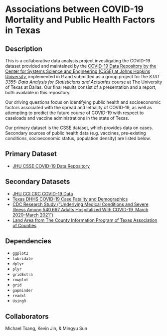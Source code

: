 # Associations between COVID-19 Mortality and Public Health Factors in Texas

## Description
This is a collaborative data analysis project investigating the COVID-19 dataset provided and maintained by the [COVID-19 Data Repository by the Center for Systems Science and Engineering (CSSE) at Johns Hopkins University](https://github.com/CSSEGISandData/COVID-19), implemented in R and submitted as a group project for the *STAT 3355: Data Analysis for Statisticians and Actuaries* course at The University of Texas at Dallas. Our final results consist of a presentation and a report, both available in this repository.

Our driving questions focus on identifying public health and socioeconomic factors associated with the spread and lethality of COVID-19, as well as attempting to predict the future course of COVID-19 with respect to caseloads and vaccine administrations in the state of Texas.

Our primary dataset is the CSSE dataset, which provides data on cases. Secondary sources of public health data (e.g. vaccines, pre-existing conditions, socioeconomic status, population density) are listed below.

## Primary Dataset
* [JHU CSSE COVID-19 Data Repository](https://github.com/CSSEGISandData/COVID-19)

## Secondary Datasets
* [JHU CCI CRC COVID-19 Data](https://github.com/govex/COVID-19)
* [Texas DHHS COVID-19 Case Fatality and Demographics](https://dshs.texas.gov/coronavirus/AdditionalData.aspx)
* [CDC Research Study (“Underlying Medical Conditions and Severe Illness Among 540,667 Adults Hospitalized With COVID-19, March 2020–March 2021”)](https://www.cdc.gov/pcd/issues/2021/21_0123.htm)
* [Land Area from The County Information Program of Texas Association of Counties](https://txcip.org/tac/census/morecountyinfo.php?MORE=1005)

## Dependencies
* `ggplot2`
* `lubridate`
* `dplyr`
* `plyr`
* `gridExtra`
* `cowplot`
* `grid`
* `gapminder`
* `readxl`
* `UsingR`

## Collaborators
Michael Tsang, Kevin Jin, & Mingyu Sun